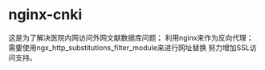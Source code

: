 # nginx-cnki

这是为了解决医院内网访问外网文献数据库问题；
利用nginx来作为反向代理；
需要使用ngx_http_substitutions_filter_module来进行网址替换
努力增加SSL访问支持。

